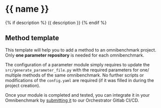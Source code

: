 # {{ name }}
{% if description %}
{{ description }}
{% endif %}

## Method template

This template will help you to add a method to an omnibenchmark project. Only **one parameter repository** is needed for each omnibenchmark. 

The configuration of a parameter module simply requires to update the `src/generate_parameter_file.py` with the required parameters for one/ multiple methods of the same omnibenchmark. No further scripts or modifications of the `config.yaml` are required (if it was filled in during the project creation). 

Once your module is completed and tested, you can integrate it in your Omnibenchmark by [submitting it](https://omnibenchmark.readthedocs.io/en/latest/start/modules/04_Add_module_to_omnibench.html) to our Orchestrator Gitlab CI/CD.